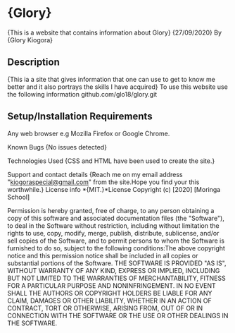 # {Glory}
{This is a website that contains information about Glory}
{27/09/2020}
By {Glory Kiogora}
## Description
{This ia a site that gives information that one can use to get to know me better and it also portrays the skills I have acquired}
To use this website use the following information 
 github.com/glo18/glory.git 
## Setup/Installation Requirements
Any web browser e.g Mozilla Firefox or Google Chrome.

Known Bugs
{No issues detected}

Technologies Used
{CSS and HTML have been used to create the site.}

Support and contact details
{Reach me on my email address "kiogoraspecial@gmail.com" from the site.Hope you find your this worthwhile.}
License info 
*{MIT.}*License
Copyright (c) [2020] [Moringa School]

Permission is hereby granted, free of charge, to any person obtaining a copy of this software and associated documentation files (the "Software"), to deal in the Software without restriction, including without limitation the rights to use, copy, modify, merge, publish, distribute, sublicense, and/or sell copies of the Software, and to permit persons to whom the Software is furnished to do so, subject to the following conditions:The above copyright notice and this permission notice shall be included in all copies or substantial portions of the Software.
THE SOFTWARE IS PROVIDED "AS IS", WITHOUT WARRANTY OF ANY KIND, EXPRESS OR IMPLIED, INCLUDING BUT NOT LIMITED TO THE WARRANTIES OF MERCHANTABILITY, FITNESS FOR A PARTICULAR PURPOSE AND NONINFRINGEMENT. IN NO EVENT SHALL THE AUTHORS OR COPYRIGHT HOLDERS BE LIABLE FOR ANY CLAIM, DAMAGES OR OTHER LIABILITY, WHETHER IN AN ACTION OF CONTRACT, TORT OR OTHERWISE, ARISING FROM, OUT OF OR IN CONNECTION WITH THE SOFTWARE OR THE USE OR OTHER DEALINGS IN THE SOFTWARE.
